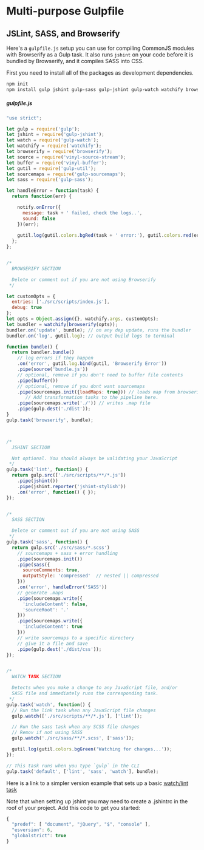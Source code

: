 # Multi-purpose Gulpfile

## JSLint, SASS, and Browserify

Here's a `gulpfile.js` setup you can use for compiling CommonJS modules with Browserify as a Gulp task. It also runs `jshint` on your code before it is bundled by Browserify, and it compiles SASS into CSS.

First you need to install all of the packages as development dependencies.

```bash
npm init
npm install gulp jshint gulp-sass gulp-jshint gulp-watch watchify browserify  vinyl-source-stream vinyl-buffer gulp-util gulp-sourcemaps jshint-stylish --save-dev
```

##### gulpfile.js

```js
"use strict";

let gulp = require('gulp');
let jshint = require('gulp-jshint');
let watch = require('gulp-watch');
let watchify = require('watchify');
let browserify = require('browserify');
let source = require('vinyl-source-stream');
let buffer = require('vinyl-buffer');
let gutil = require('gulp-util');
let sourcemaps = require('gulp-sourcemaps');
let sass = require('gulp-sass');

let handleError = function(task) {
  return function(err) {

    notify.onError({
      message: task + ' failed, check the logs..',
      sound: false
    })(err);
    
    gutil.log(gutil.colors.bgRed(task + ' error:'), gutil.colors.red(err));
  };
};


/*
  BROWSERIFY SECTION

  Delete or comment out if you are not using Browserify
 */

let customOpts = {
  entries: ['./src/scripts/index.js'],
  debug: true
};
let opts = Object.assign({}, watchify.args, customOpts);
let bundler = watchify(browserify(opts)); 
bundler.on('update', bundle); // on any dep update, runs the bundler
bundler.on('log', gutil.log); // output build logs to terminal

function bundle() {
  return bundler.bundle()
    // log errors if they happen
    .on('error', gutil.log.bind(gutil, 'Browserify Error'))
    .pipe(source('bundle.js'))
    // optional, remove if you don't need to buffer file contents
    .pipe(buffer())
    // optional, remove if you dont want sourcemaps
    .pipe(sourcemaps.init({loadMaps: true})) // loads map from browserify file
       // Add transformation tasks to the pipeline here.
    .pipe(sourcemaps.write('./')) // writes .map file
    .pipe(gulp.dest('./dist'));
}
gulp.task('browserify', bundle);



/*
  JSHINT SECTION

  Not optional. You should always be validating your JavaScript
 */
gulp.task('lint', function() {
  return gulp.src(['./src/scripts/**/*.js'])
    .pipe(jshint())
    .pipe(jshint.reporter('jshint-stylish'))
    .on('error', function() { });
});


/*
  SASS SECTION

  Delete or comment out if you are not using SASS
 */
gulp.task('sass', function() {
  return gulp.src('./src/sass/*.scss')
    // sourcemaps + sass + error handling
    .pipe(sourcemaps.init())
    .pipe(sass({
      sourceComments: true,
      outputStyle: 'compressed'  // nested || compressed
    }))
    .on('error', handleError('SASS'))
    // generate .maps
    .pipe(sourcemaps.write({
      'includeContent': false,
      'sourceRoot': '.'
    }))
    .pipe(sourcemaps.write({
      'includeContent': true
    }))
    // write sourcemaps to a specific directory
    // give it a file and save
    .pipe(gulp.dest('./dist/css'));
});


/*
  WATCH TASK SECTION

  Detects when you make a change to any JavaScript file, and/or
  SASS file and immediately runs the corresponding task.
 */
gulp.task('watch', function() {
  // Run the link task when any JavaScript file changes
  gulp.watch(['./src/scripts/**/*.js'], ['lint']);

  // Run the sass task when any SCSS file changes
  // Remov if not using SASS
  gulp.watch('./src/sass/**/*.scss', ['sass']);

  gutil.log(gutil.colors.bgGreen('Watching for changes...'));
});

// This task runs when you type `gulp` in the CLI
gulp.task('default', ['lint', 'sass', 'watch'], bundle);
```

Here is a link to a simpler version example that sets up a basic [watch/lint task](https://gist.github.com/chortlehoort/552acdb39294d4c105b5)

Note that when setting up jshint you may need to create a .jshintrc in the roof of your project. Add this code to get you started:  

```js
{
  "predef": [ "document", "jQuery", "$", "console" ],
  "esversion": 6,
  "globalstrict": true
}
```
